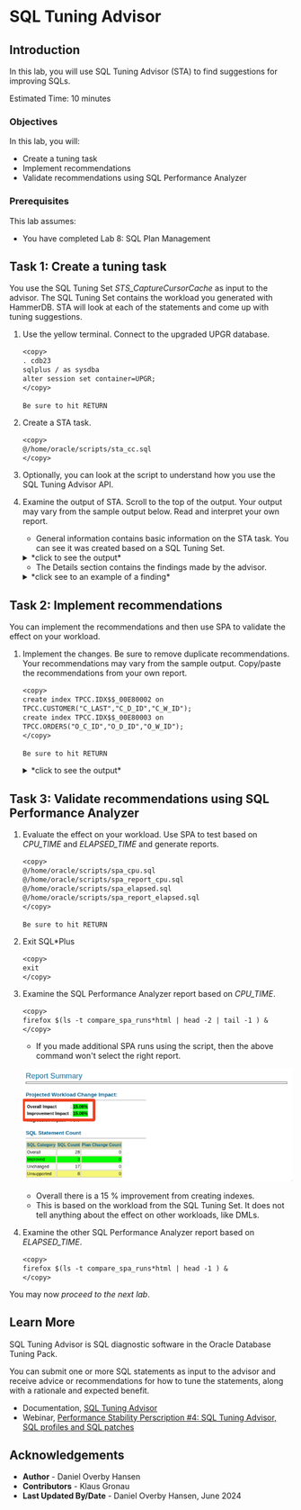 # SQL Tuning Advisor

## Introduction

In this lab, you will use SQL Tuning Advisor (STA) to find suggestions for improving SQLs.

Estimated Time: 10 minutes

### Objectives

In this lab, you will:

* Create a tuning task
* Implement recommendations
* Validate recommendations using SQL Performance Analyzer

### Prerequisites

This lab assumes:

- You have completed Lab 8: SQL Plan Management

## Task 1: Create a tuning task

You use the SQL Tuning Set *STS_CaptureCursorCache* as input to the advisor. The SQL Tuning Set contains the workload you generated with HammerDB. STA will look at each of the statements and come up with tuning suggestions.

1. Use the yellow terminal. Connect to the upgraded UPGR database.

      ```
      <copy>
      . cdb23
      sqlplus / as sysdba
      alter session set container=UPGR;
      </copy>
       
      Be sure to hit RETURN
      ```

2. Create a STA task.

    ```
    <copy>
    @/home/oracle/scripts/sta_cc.sql
    </copy>
    ```

3. Optionally, you can look at the script to understand how you use the SQL Tuning Advisor API.

4. Examine the output of STA. Scroll to the top of the output. Your output may vary from the sample output below. Read and interpret your own report.

    * General information contains basic information on the STA task. You can see it was created based on a SQL Tuning Set.

    <details>
    <summary>*click to see the output*</summary>
    ``` text
    -------------------------------------------------------------------------------
    GENERAL INFORMATION SECTION
    -------------------------------------------------------------------------------
    Tuning Task Name                : STA_UPGRADE_TO_19C_CC
    Tuning Task Owner               : SYS
    Workload Type                   : SQL Tuning Set
    Scope                           : COMPREHENSIVE
    Time Limit(seconds)             : 360
    Completion Status               : COMPLETED
    Started at                      : 07/08/2023 08:43:29
    Completed at                    : 07/08/2023 08:43:36
    SQL Tuning Set (STS) Name       : STS_CaptureCursorCache
    SQL Tuning Set Owner            : SYS
    Number of Statements in the STS : 37        
    ```
    </details>

    * The Details section contains the findings made by the advisor.

    <details>
    <summary>*click see to an example of a finding*</summary>
    ``` text
    -------------------------------------------------------------------------------
    FINDINGS SECTION (1 finding)
    -------------------------------------------------------------------------------

    1- Index Finding (see explain plans section below)
    --------------------------------------------------
    The execution plan of this statement can be improved by creating one or more
    indices.

    Recommendation (estimated benefit: 97.64%)
    ------------------------------------------
    - Consider running the Access Advisor to improve the physical schema design
        or creating the recommended index.
        create index TPCC.IDX$$_00E80002 on TPCC.CUSTOMER("C_LAST","C_D_ID","C_W_ID");

    Rationale
    ---------
        Creating the recommended indices significantly improves the execution plan
        of this statement. However, it might be preferable to run "Access Advisor"
        using a representative SQL workload as opposed to a single statement. This
        will allow to get comprehensive index recommendations which takes into
        account index maintenance overhead and additional space consumption.

    -------------------------------------------------------------------------------
    Object ID  : 13
    Schema Name: TPCC
    SQL ID	   : 89k9fqaq5b5sy
    SQL Text   : SELECT C_BALANCE, C_FIRST, C_MIDDLE, C_ID FROM CUSTOMER WHERE
                 C_LAST = :B3 AND C_D_ID = :B2 AND C_W_ID = :B1 ORDER BY C_FIRST   
    ```
    </details>

    * In the end, there is a summary of the findings that you can use to implement all the recommendations.

    <details>
    <summary>*click to see the output*</summary>
    ``` text
    -- Script generated by DBMS_SQLTUNE package, advisor framework --
    -- Use this script to implement some of the recommendations    --
    -- made by the SQL tuning advisor.			       --
    --							       --
    -- NOTE: this script may need to be edited for your system     --
    --	 (index names, privileges, etc) before it is executed. --
    -----------------------------------------------------------------
    create index TPCC.IDX$$_00E80001 on TPCC.CUSTOMER("C_LAST","C_D_ID","C_W_ID");
    create index TPCC.IDX$$_00E80002 on TPCC.CUSTOMER("C_LAST","C_D_ID","C_W_ID");
    create index TPCC.IDX$$_00E80003 on TPCC.ORDERS("O_C_ID","O_D_ID","O_W_ID");
    create index TPCC.IDX$$_00E80004 on TPCC.CUSTOMER("C_LAST","C_D_ID","C_W_ID");    
    ```
    </details>

## Task 2: Implement recommendations

You can implement the recommendations and then use SPA to validate the effect on your workload. 

1. Implement the changes. Be sure to remove duplicate recommendations. Your recommendations may vary from the sample output. Copy/paste the recommendations from your own report.

    ```
    <copy>
    create index TPCC.IDX$$_00E80002 on TPCC.CUSTOMER("C_LAST","C_D_ID","C_W_ID");
    create index TPCC.IDX$$_00E80003 on TPCC.ORDERS("O_C_ID","O_D_ID","O_W_ID");
    </copy>
            
    Be sure to hit RETURN
    ```

    <details>
    <summary>*click to see the output*</summary>
    ``` text
    SQL> create index TPCC.IDX$$_00E80002 on TPCC.CUSTOMER("C_LAST","C_D_ID","C_W_ID");

    Index created.

    SQL> create index TPCC.IDX$$_00E80003 on TPCC.ORDERS("O_C_ID","O_D_ID","O_W_ID");

    Index created.
    ```
    </details>

    * This is an exercise only. In a real environment, don't accept the recommendations without thorough consideration.
    * In this lab, the recommendations are to create indexes. Although the effect on your workload might be positive, remember that indexes also affect DMLs.

## Task 3: Validate recommendations using SQL Performance Analyzer

1. Evaluate the effect on your workload. Use SPA to test based on *CPU\_TIME* and *ELAPSED\_TIME* and generate reports.
    
    ```
    <copy>
    @/home/oracle/scripts/spa_cpu.sql
    @/home/oracle/scripts/spa_report_cpu.sql
    @/home/oracle/scripts/spa_elapsed.sql
    @/home/oracle/scripts/spa_report_elapsed.sql
    </copy>
            
    Be sure to hit RETURN
    ```
 
2. Exit SQL*Plus

    ```
    <copy>
    exit
    </copy>
    ```

3. Examine the SQL Performance Analyzer report based on *CPU\_TIME*.

    ```
    <copy>
    firefox $(ls -t compare_spa_runs*html | head -2 | tail -1 ) &
    </copy>
    ```

    * If you made additional SPA runs using the script, then the above command won't select the right report.

    ![Creating indexes give a better performance](./images/sqltune-spa1.png " ")

    * Overall there is a 15 % improvement from creating indexes. 
    * This is based on the workload from the SQL Tuning Set. It does not tell anything about the effect on other workloads, like DMLs.
    
4. Examine the other SQL Performance Analyzer report based on *ELAPSED\_TIME*.

    ```
    <copy>
    firefox $(ls -t compare_spa_runs*html | head -1 ) &
    </copy>
    ```

You may now *proceed to the next lab*.

## Learn More

SQL Tuning Advisor is SQL diagnostic software in the Oracle Database Tuning Pack.

You can submit one or more SQL statements as input to the advisor and receive advice or recommendations for how to tune the statements, along with a rationale and expected benefit.

* Documentation, [SQL Tuning Advisor](https://docs.oracle.com/en/database/oracle/oracle-database/19/tgsql/sql-tuning-advisor.html#GUID-8E1A39CB-A491-4254-8B31-9B1DF7B52AA1)
* Webinar, [Performance Stability Perscription #4: SQL Tuning Advisor, SQL profiles and SQL patches](https://www.youtube.com/watch?v=qCt1_Fc3JRs&t=4923s)

## Acknowledgements
* **Author** - Daniel Overby Hansen
* **Contributors** - Klaus Gronau
* **Last Updated By/Date** - Daniel Overby Hansen, June 2024
